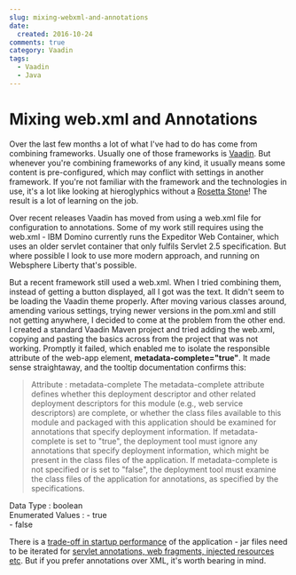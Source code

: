 ```yaml
---
slug: mixing-webxml-and-annotations
date:
  created: 2016-10-24
comments: true
category: Vaadin
tags:
  - Vaadin
  - Java
---
```

# Mixing web.xml and Annotations

Over the last few months a lot of what I've had to do has come from combining frameworks. Usually one of those frameworks is [Vaadin](https://vaadin.com/home "Vaadin"). But whenever you're combining frameworks of any kind, it usually means some content is pre-configured, which may conflict with settings in another framework. If you're not familiar with the framework and the technologies in use, it's a lot like looking at hieroglyphics without a [Rosetta Stone](https://en.wikipedia.org/wiki/Rosetta_Stone)! The result is a lot of learning on the job.

<!-- more -->

Over recent releases Vaadin has moved from using a web.xml file for configuration to annotations. Some of my work still requires using the web.xml - IBM Domino currently runs the Expeditor Web Container, which uses an older servlet container that only fulfils Servlet 2.5 specification. But where possible I look to use more modern approach, and running on Websphere Liberty that's possible.

But a recent framework still used a web.xml. When I tried combining them, instead of getting a button displayed, all I got was the text. It didn't seem to be loading the Vaadin theme properly. After moving various classes around, amending various settings, trying newer versions in the pom.xml and still not getting anywhere, I decided to come at the problem from the other end. I created a standard Vaadin Maven project and tried adding the web.xml, copying and pasting the basics across from the project that was not working. Promptly it failed, which enabled me to isolate the responsible attribute of the web-app element, **metadata-complete="true"**. It made sense straightaway, and the tooltip documentation confirms this:

> Attribute : metadata-complete
The metadata-complete attribute defines whether this
 deployment descriptor and other related deployment descriptors
 for this module (e.g., web service descriptors) are complete, or
 whether the class files available to this module and packaged with
 this application should be examined for annotations that specify
 deployment information. If metadata-complete is set to "true",
 the deployment tool must ignore any annotations that specify
 deployment information, which might be present in the class files
 of the application. If metadata-complete is not specified or is set
 to "false", the deployment tool must examine the class files of the
 application for annotations, as specified by the specifications.
>
Data Type : boolean  
Enumerated Values :
	- true  
	- false

There is a [trade-off in startup performance](http://stackoverflow.com/questions/9820379/what-to-do-with-annotations-after-setting-metadata-complete-true-which-resolv) of the application - jar files need to be iterated for [servlet annotations, web fragments, injected resources etc](https://developer.jboss.org/thread/234119?_sscc=t). But if you prefer annotations over XML, it's worth bearing in mind.